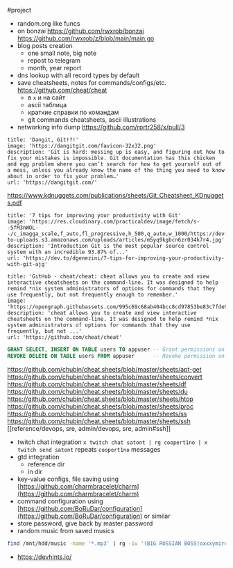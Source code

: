 #project

- random.org like funcs
- on bonzai
https://github.com/rwxrob/bonzai
https://github.com/rwxrob/z/blob/main/main.go
- blog posts creation
    - one small note, big note
    - repost to telegram
    - month, year report
- dns lookup with all record types by default
- save cheatsheets, notes for commands/configs/etc. https://github.com/cheat/cheat
    - в `x` и на сайт
    - ascii таблица
    - краткие справки по командам
    - git commands cheatsheets, ascii illustrations
- networking info dump https://github.com/rprtr258/x/pull/3
    
```embed
title: 'Dangit, Git!?!'
image: 'https://dangitgit.com/favicon-32x32.png'
description: 'Git is hard: messing up is easy, and figuring out how to fix your mistakes is impossible. Git documentation has this chicken and egg problem where you can’t search for how to get yourself out of a mess, unless you already know the name of the thing you need to know about in order to fix your problem…'
url: 'https://dangitgit.com/'
```
https://www.kdnuggets.com/publications/sheets/Git_Cheatsheet_KDnuggets.pdf
```embed
title: '7 tips for improving your productivity with Git'
image: 'https://res.cloudinary.com/practicaldev/image/fetch/s--5fM3nWOL--/c_imagga_scale,f_auto,fl_progressive,h_500,q_auto,w_1000/https://dev-to-uploads.s3.amazonaws.com/uploads/articles/m5yq9kgbcn6zr034k7r4.jpg'
description: 'Introduction Git is the most popular source control system with an incredible 93.87% of...'
url: 'https://dev.to/dgenezini/7-tips-for-improving-your-productivity-with-git-ajg'
```

```embed
title: 'GitHub - cheat/cheat: cheat allows you to create and view interactive cheatsheets on the command-line. It was designed to help remind *nix system administrators of options for commands that they use frequently, but not frequently enough to remember.'
image: 'https://opengraph.githubassets.com/995c69c68ab404bcc8cd97853be83c7fde97c34a9602d03b79788a41d0d22987/cheat/cheat'
description: 'cheat allows you to create and view interactive cheatsheets on the command-line. It was designed to help remind *nix system administrators of options for commands that they use frequently, but not ...'
url: 'https://github.com/cheat/cheat'
```

```sql
GRANT SELECT, INSERT ON TABLE users TO appuser -- Grant permissions on a table
REVOKE DELETE ON TABLE users FROM appuser      -- Revoke permission on a table
```

https://github.com/chubin/cheat.sheets/blob/master/sheets/apt-get
https://github.com/chubin/cheat.sheets/blob/master/sheets/convert
https://github.com/chubin/cheat.sheets/blob/master/sheets/df
https://github.com/chubin/cheat.sheets/blob/master/sheets/du
https://github.com/chubin/cheat.sheets/blob/master/sheets/htop
https://github.com/chubin/cheat.sheets/blob/master/sheets/proc
https://github.com/chubin/cheat.sheets/blob/master/sheets/ss
https://github.com/chubin/cheat.sheets/blob/master/sheets/ssh [[reference/devops, sre, admin/devops, sre, admin#ssh]]

- twitch chat integration
    `x twitch chat satont | rg coopert1no | x twitch send satont` repeats `coopert1no` messages
- gtd integration
    - reference dir
    - in dir
- key-value configs, file saving using [https://github.com/charmbracelet/charm](https://github.com/charmbracelet/charm)
- command configuration using [https://github.com/BoRuDar/configuration](https://github.com/BoRuDar/configuration) or similar
- store password, give back by master password
- random music from saved musics
```sh
find /mnt/hdd/music -name '*.mp3' | rg -iv '(BIG RUSSIAN BOSS|oxxxymiron)' | shuf -n1 | python3 -c 'import pathlib;print(pathlib.Path(input()).stem)' | python3 ~/abobus.py
```
- https://devhints.io/